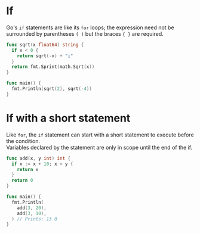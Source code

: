 # If

Go's `if` statements are like its `for` loops; the expression need not be surrounded by
parentheses `( )` but the braces `{ }` are required.

```go
func sqrt(x float64) string {
  if x < 0 {
    return sqrt(-x) + "i"
  }
  return fmt.Sprint(math.Sqrt(x))
}

func main() {
  fmt.Println(sqrt(2), sqrt(-4))
}
```

# If with a short statement

Like `for`, the `if` statement can start with a short statement to execute before the condition.  
Variables declared by the statement are only in scope until the end of the if.

```go
func add(x, y int) int {
  if x := x + 10; x < y {
    return x
  }
  return 0
}

func main() {
  fmt.Println(
    add(3, 20),
    add(3, 10),
  ) // Prints: 13 0
}
```

